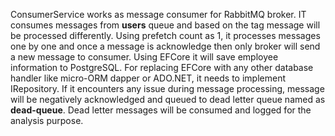 ConsumerService works as message consumer for RabbitMQ broker. IT consumes messages from **users** queue and based on the tag message will be processed differently.
Using prefetch count as 1, it processes messages one by one and once a message is acknowledge then only broker will send a new message to consumer.
Using EFCore it will save employee information to PostgreSQL. For replacing EFCore with any other database handler like micro-ORM dapper or ADO.NET, it needs to implement IRepository.
If it encounters any issue during message processing, message will be negatively acknowledged and queued to dead letter queue named as **dead-queue**. Dead letter messages will be consumed and logged for the analysis purpose.
